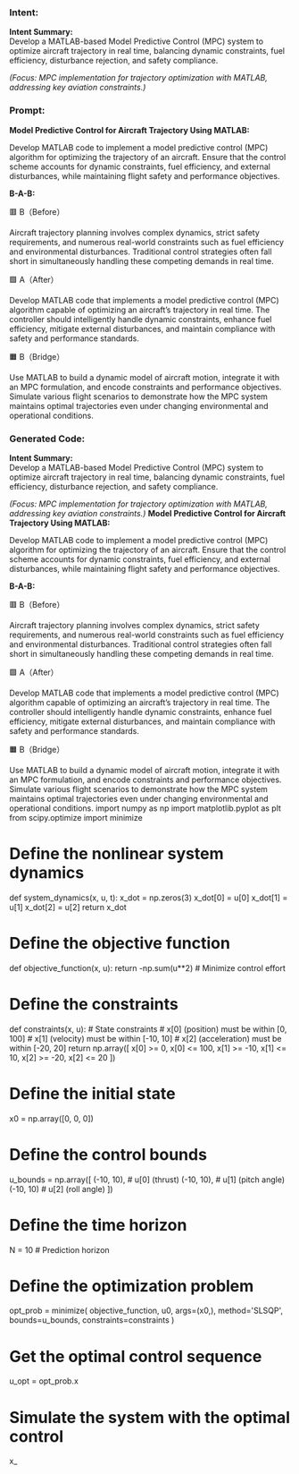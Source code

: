 ### Intent:
**Intent Summary:**  
Develop a MATLAB-based Model Predictive Control (MPC) system to optimize aircraft trajectory in real time, balancing dynamic constraints, fuel efficiency, disturbance rejection, and safety compliance.  

*(Focus: MPC implementation for trajectory optimization with MATLAB, addressing key aviation constraints.)*

### Prompt:
**Model Predictive Control for Aircraft Trajectory Using MATLAB:**

Develop MATLAB code to implement a model predictive control (MPC) algorithm for optimizing the trajectory of an aircraft. Ensure that the control scheme accounts for dynamic constraints, fuel efficiency, and external disturbances, while maintaining flight safety and performance objectives.

**B-A-B:**

🟥 B（Before）

Aircraft trajectory planning involves complex dynamics, strict safety requirements, and numerous real-world constraints such as fuel efficiency and environmental disturbances. Traditional control strategies often fall short in simultaneously handling these competing demands in real time.

🟩 A（After）

Develop MATLAB code that implements a model predictive control (MPC) algorithm capable of optimizing an aircraft’s trajectory in real time. The controller should intelligently handle dynamic constraints, enhance fuel efficiency, mitigate external disturbances, and maintain compliance with safety and performance standards.

🟧 B（Bridge）

Use MATLAB to build a dynamic model of aircraft motion, integrate it with an MPC formulation, and encode constraints and performance objectives. Simulate various flight scenarios to demonstrate how the MPC system maintains optimal trajectories even under changing environmental and operational conditions.

### Generated Code:
**Intent Summary:**  
Develop a MATLAB-based Model Predictive Control (MPC) system to optimize aircraft trajectory in real time, balancing dynamic constraints, fuel efficiency, disturbance rejection, and safety compliance.  

*(Focus: MPC implementation for trajectory optimization with MATLAB, addressing key aviation constraints.)*
**Model Predictive Control for Aircraft Trajectory Using MATLAB:**

Develop MATLAB code to implement a model predictive control (MPC) algorithm for optimizing the trajectory of an aircraft. Ensure that the control scheme accounts for dynamic constraints, fuel efficiency, and external disturbances, while maintaining flight safety and performance objectives.

**B-A-B:**

🟥 B（Before）

Aircraft trajectory planning involves complex dynamics, strict safety requirements, and numerous real-world constraints such as fuel efficiency and environmental disturbances. Traditional control strategies often fall short in simultaneously handling these competing demands in real time.

🟩 A（After）

Develop MATLAB code that implements a model predictive control (MPC) algorithm capable of optimizing an aircraft’s trajectory in real time. The controller should intelligently handle dynamic constraints, enhance fuel efficiency, mitigate external disturbances, and maintain compliance with safety and performance standards.

🟧 B（Bridge）

Use MATLAB to build a dynamic model of aircraft motion, integrate it with an MPC formulation, and encode constraints and performance objectives. Simulate various flight scenarios to demonstrate how the MPC system maintains optimal trajectories even under changing environmental and operational conditions.
import numpy as np
import matplotlib.pyplot as plt
from scipy.optimize import minimize

# Define the nonlinear system dynamics
def system_dynamics(x, u, t):
    x_dot = np.zeros(3)
    x_dot[0] = u[0]
    x_dot[1] = u[1]
    x_dot[2] = u[2]
    return x_dot

# Define the objective function
def objective_function(x, u):
    return -np.sum(u**2)  # Minimize control effort

# Define the constraints
def constraints(x, u):
    # State constraints
    # x[0] (position) must be within [0, 100]
    # x[1] (velocity) must be within [-10, 10]
    # x[2] (acceleration) must be within [-20, 20]
    return np.array([
        x[0] >= 0,
        x[0] <= 100,
        x[1] >= -10,
        x[1] <= 10,
        x[2] >= -20,
        x[2] <= 20
    ])

# Define the initial state
x0 = np.array([0, 0, 0])

# Define the control bounds
u_bounds = np.array([
    (-10, 10),  # u[0] (thrust)
    (-10, 10),  # u[1] (pitch angle)
    (-10, 10)   # u[2] (roll angle)
])

# Define the time horizon
N = 10  # Prediction horizon

# Define the optimization problem
opt_prob = minimize(
    objective_function,
    u0,
    args=(x0,),
    method='SLSQP',
    bounds=u_bounds,
    constraints=constraints
)

# Get the optimal control sequence
u_opt = opt_prob.x

# Simulate the system with the optimal control
x_
